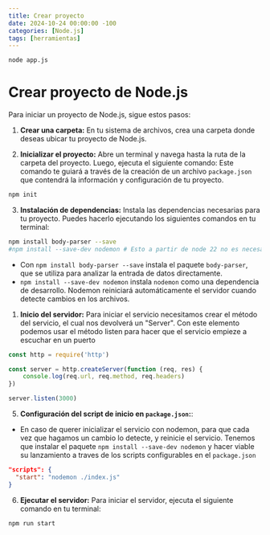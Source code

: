 ```yaml
---
title: Crear proyecto
date: 2024-10-24 00:00:00 -100
categories: [Node.js]
tags: [herramientas]
---
```


```bash
node app.js
```

# Crear proyecto de Node.js

Para iniciar un proyecto de Node.js, sigue estos pasos:

1. **Crear una carpeta:** En tu sistema de archivos, crea una carpeta donde deseas ubicar tu proyecto de Node.js.

2. **Inicializar el proyecto:** Abre un terminal y navega hasta la ruta de la carpeta del proyecto. Luego, ejecuta el siguiente comando:
   Este comando te guiará a través de la creación de un archivo `package.json` que contendrá la información y configuración de tu proyecto.

```bash
npm init
```

3. **Instalación de dependencias:** Instala las dependencias necesarias para tu proyecto. Puedes hacerlo ejecutando los siguientes comandos en tu terminal:

```bash
npm install body-parser --save
#npm install --save-dev nodemon # Esto a partir de node 22 no es necesario
```

-   Con `npm install body-parser --save` instala el paquete `body-parser`, que se utiliza para analizar la entrada de datos directamente.
-   `npm install --save-dev nodemon` instala `nodemon` como una dependencia de desarrollo. Nodemon reiniciará automáticamente el servidor cuando detecte cambios en los archivos.

1. **Inicio del servidor:**
   Para iniciar el servicio necesitamos crear el método del servicio, el cual nos devolverá un "Server".
   Con este elemento podemos usar el método listen para hacer que el servicio empieze a escuchar en un puerto

```js
const http = require('http')

const server = http.createServer(function (req, res) {
    console.log(req.url, req.method, req.headers)
})

server.listen(3000)
```

5. **Configuración del script de inicio en `package.json`:**:

-   En caso de querer inicializar el servicio con nodemon, para que cada vez que hagamos un cambio lo detecte, y reinicie el servicio. Tenemos que instalar el paquete `npm install --save-dev nodemon` y hacer viable su lanzamiento a traves de los scripts configurables en el `package.json`

```json
"scripts": {
  "start": "nodemon ./index.js"
}
```

6. **Ejecutar el servidor:** Para iniciar el servidor, ejecuta el siguiente comando en tu terminal:

```bash
npm run start
```
